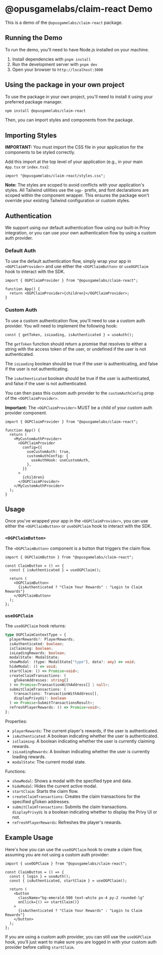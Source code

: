 # @opusgamelabs/claim-react Demo

This is a demo of the `@opusgamelabs/claim-react` package.

## Running the Demo

To run the demo, you'll need to have Node.js installed on your machine.

1. Install dependencies with `pnpm install`
2. Run the development server with `pnpm dev`
3. Open your browser to `http://localhost:3000`

## Using the package in your own project

To use the package in your own project, you'll need to install it using your preferred package manager.

```bash
npm install @opusgamelabs/claim-react
```

Then, you can import styles and components from the package.

## Importing Styles

**IMPORTANT:** You must import the CSS file in your application for the components to be styled correctly.

Add this import at the top level of your application (e.g., in your main `App.tsx` or `index.tsx`):

```tsx
import "@opusgamelabs/claim-react/styles.css";
```

**Note:** The styles are scoped to avoid conflicts with your application's styles. All Tailwind utilities use the `ogp-` prefix, and font declarations are scoped within the component wrapper. This ensures the package won't override your existing Tailwind configuration or custom styles.

## Authentication

We support using our default authentication flow using our built-in Privy integration, or you can use your own authentication flow by using a custom auth provider.

### Default Auth

To use the default authentication flow, simply wrap your app in `<OGPClaimProvider>` and use either the `<OGPClaimButton>` or `useOGPClaim` hook to interact with the SDK.

```tsx
import { OGPClaimProvider } from "@opusgamelabs/claim-react";

function App() {
  return <OGPClaimProvider>{children}</OGPClaimProvider>;
}
```

### Custom Auth

To use a custom authentication flow, you'll need to use a custom auth provider. You will need to implement the following hook:

```tsx
const { getToken, isLoading, isAuthenticated } = useAuth();
```

The `getToken` function should return a promise that resolves to either a string with the access token of the user, or undefined if the user is not authenticated.

The `isLoading` boolean should be true if the user is authenticating, and false if the user is not authenticating.

The `isAuthenticated` boolean should be true if the user is authenticated, and false if the user is not authenticated.

You can then pass this custom auth provider to the `customAuthConfig` prop of the `<OGPClaimProvider>`.

**Important:** The `<OGPClaimProvider>` MUST be a child of your custom auth provider component.

```tsx
import { OGPClaimProvider } from "@opusgamelabs/claim-react";

function App() {
  return (
    <MyCustomAuthProvider>
      <OGPClaimProvider
        config={{
          useCustomAuth: true,
          customAuthConfig: {
            useAuthHook: useCustomAuth,
          },
        }}
      >
        {children}
      </OGPClaimProvider>
    </MyCustomAuthProvider>
  );
}
```

## Usage

Once you've wrapped your app in the `<OGPClaimProvider>`, you can use either the `<OGPClaimButton>` or `useOGPClaim` hook to interact with the SDK.

### `<OGPClaimButton>`

The `<OGPClaimButton>` component is a button that triggers the claim flow.

```tsx
import { OGPClaimButton } from "@opusgamelabs/claim-react";

const ClaimButton = () => {
  const { isAuthenticated } = useOGPClaim();

  return (
    <OGPClaimButton>
      {isAuthenticated ? "Claim Your Rewards" : "Login to Claim Rewards"}
    </OGPClaimButton>
  );
};
```

### `useOGPClaim`

The `useOGPClaim` hook returns:

```ts
type OGPClaimContextType = {
  playerRewards?: PlayerRewards;
  isAuthenticated: boolean;
  isClaiming: boolean;
  isLoadingRewards: boolean;
  modalState: ModalState;
  showModal: (type: ModalState["type"], data?: any) => void;
  hideModal: () => void;
  startClaim: () => Promise<void>;
  createClaimTransactions: (
    gTokenAddresses: string[]
  ) => Promise<TransactionWithAddress[] | null>;
  submitClaimTransactions: (
    transactions: TransactionWithAddress[],
    displayPrivyUi?: boolean
  ) => Promise<SubmitTransactionsResult>;
  refreshPlayerRewards: () => Promise<void>;
};
```

Properties:

- `playerRewards`: The current player's rewards, if the user is authenticated.
- `isAuthenticated`: A boolean indicating whether the user is authenticated.
- `isClaiming`: A boolean indicating whether the user is currently claiming rewards.
- `isLoadingRewards`: A boolean indicating whether the user is currently loading rewards.
- `modalState`: The current modal state.

Functions:

- `showModal`: Shows a modal with the specified type and data.
- `hideModal`: Hides the current active modal.
- `startClaim`: Starts the claim flow.
- `createClaimTransactions`: Creates the claim transactions for the specified gToken addresses.
- `submitClaimTransactions`: Submits the claim transactions. `displayPrivyUi` is a boolean indicating whether to display the Privy UI or not.
- `refreshPlayerRewards`: Refreshes the player's rewards.

## Example Usage

Here's how you can use the `useOGPClaim` hook to create a claim flow, assuming you are not using a custom auth provider:

```tsx
import { useOGPClaim } from "@opusgamelabs/claim-react";

const ClaimButton = () => {
  const { login } = useAuth();
  const { isAuthenticated, startClaim } = useOGPClaim();

  return (
    <button
      className="bg-emerald-500 text-white px-4 py-2 rounded-lg"
      onClick={() => startClaim()}
    >
      {isAuthenticated ? "Claim Your Rewards" : "Login to Claim Rewards"}
    </button>
  );
};
```

If you are using a custom auth provider, you can still use the `useOGPClaim` hook, you'll just want to make sure you are logged in with your custom auth provider before calling `startClaim`.
